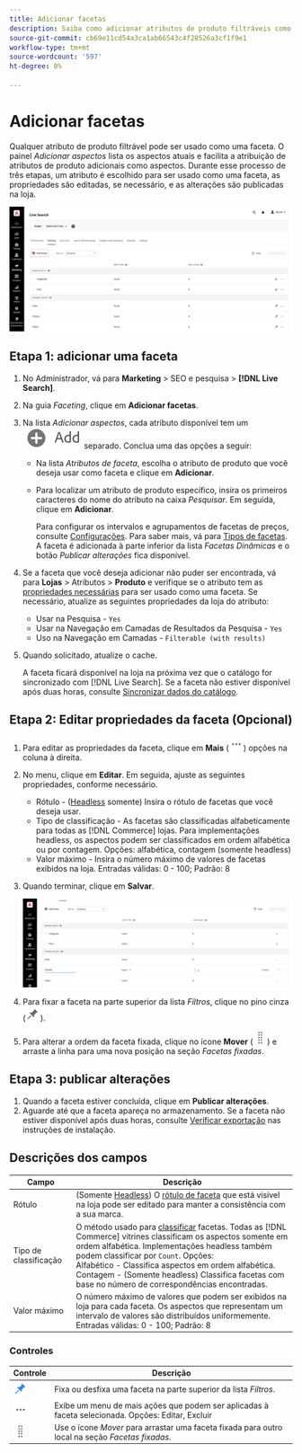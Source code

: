 ```yaml
---
title: Adicionar facetas
description: Saiba como adicionar atributos de produto filtráveis como [!DNL Live Search] facetas.
source-git-commit: cb69e11cd54a3ca1ab66543c4f28526a3cf1f9e1
workflow-type: tm+mt
source-wordcount: '597'
ht-degree: 0%

---
```


# Adicionar facetas

Qualquer atributo de produto filtrável pode ser usado como uma faceta. O painel *Adicionar aspectos* lista os aspectos atuais e facilita a atribuição de atributos de produto adicionais como aspectos. Durante esse processo de três etapas, um atributo é escolhido para ser usado como uma faceta, as propriedades são editadas, se necessário, e as alterações são publicadas na loja.

![Adicionar aspectos](assets/facets-add.png)

## Etapa 1: adicionar uma faceta

1. No Administrador, vá para **Marketing** > SEO e pesquisa > **[!DNL Live Search]**.
1. Na guia *Faceting*, clique em **Adicionar facetas**.
1. Na lista *Adicionar aspectos*, cada atributo disponível tem um ![Botão Adicionar](assets/btn-add.png) separado. Conclua uma das opções a seguir:

   * Na lista *Atributos de faceta*, escolha o atributo de produto que você deseja usar como faceta e clique em **Adicionar**.
   * Para localizar um atributo de produto específico, insira os primeiros caracteres do nome do atributo na caixa *Pesquisar*. Em seguida, clique em **Adicionar**.

     Para configurar os intervalos e agrupamentos de facetas de preços, consulte [Configurações](settings.md). Para saber mais, vá para [Tipos de facetas](facets-type.md).
A faceta é adicionada à parte inferior da lista *Facetas Dinâmicas* e o botão *Publicar alterações* fica disponível.

1. Se a faceta que você deseja adicionar não puder ser encontrada, vá para **Lojas** > Atributos > **Produto** e verifique se o atributo tem as [propriedades necessárias](facets.md) para ser usado como uma faceta. Se necessário, atualize as seguintes propriedades da loja do atributo:

   * Usar na Pesquisa - `Yes`
   * Usar na Navegação em Camadas de Resultados da Pesquisa - `Yes`
   * Uso na Navegação em Camadas - `Filterable (with results)`

1. Quando solicitado, atualize o cache.

   A faceta ficará disponível na loja na próxima vez que o catálogo for sincronizado com [!DNL Live Search]. Se a faceta não estiver disponível após duas horas, consulte [Sincronizar dados do catálogo](install.md#synchronize-catalog-data).

## Etapa 2: Editar propriedades da faceta (Opcional)

1. Para editar as propriedades da faceta, clique em **Mais** (![Mais seletor](assets/btn-more.png)) opções na coluna à direita.
1. No menu, clique em **Editar**. Em seguida, ajuste as seguintes propriedades, conforme necessário.

   * Rótulo - ([Headless](facets-type.md) somente) Insira o rótulo de facetas que você deseja usar.
   * Tipo de classificação - As facetas são classificadas alfabeticamente para todas as [!DNL Commerce] lojas. Para implementações headless, os aspectos podem ser classificados em ordem alfabética ou por contagem. Opções: alfabética, contagem (somente headless)
   * Valor máximo - Insira o número máximo de valores de facetas exibidos na loja. Entradas válidas: 0 - 100; Padrão: 8

1. Quando terminar, clique em **Salvar**.

   ![Editar facetas](assets/facet-edit.png)

1. Para fixar a faceta na parte superior da lista *Filtros*, clique no pino cinza (![Seletor de pinos](assets/btn-pin-gray.png)).
1. Para alterar a ordem da faceta fixada, clique no ícone **Mover** (![Mover seletor](assets/btn-move.png)) e arraste a linha para uma nova posição na seção *Facetas fixadas*.

## Etapa 3: publicar alterações

1. Quando a faceta estiver concluída, clique em **Publicar alterações**.
1. Aguarde até que a faceta apareça no armazenamento.
Se a faceta não estiver disponível após duas horas, consulte [Verificar exportação](install.md#synchronize-catalog-data) nas instruções de instalação.

## Descrições dos campos

| Campo | Descrição |
|--- |--- |
| Rótulo | (Somente [Headless](facets-type.md)) O [rótulo de faceta](facets-type.md) que está visível na loja pode ser editado para manter a consistência com a sua marca. |
| Tipo de classificação | O método usado para [classificar](facets-type.md) facetas. Todas as [!DNL Commerce] vitrines classificam os aspectos somente em ordem alfabética. Implementações headless também podem classificar por `Count`. Opções:<br />Alfabético - Classifica aspectos em ordem alfabética.<br />Contagem - (Somente headless) Classifica facetas com base no número de correspondências encontradas. |
| Valor máximo | O número máximo de valores que podem ser exibidos na loja para cada faceta. Os aspectos que representam um intervalo de valores são distribuídos uniformemente. Entradas válidas: 0 - 100; Padrão: 8 |

### Controles

| Controle | Descrição |
|--- |--- |
| ![Seletor de pinos](assets/btn-pin-blue.png) | Fixa ou desfixa uma faceta na parte superior da lista *Filtros*. |
| ![Mais seletor](assets/btn-more.png) | Exibe um menu de mais ações que podem ser aplicadas à faceta selecionada. Opções: Editar, Excluir |
| ![Mover seletor](assets/btn-move.png) | Use o ícone *Mover* para arrastar uma faceta fixada para outro local na seção *Facetas fixadas*. |
